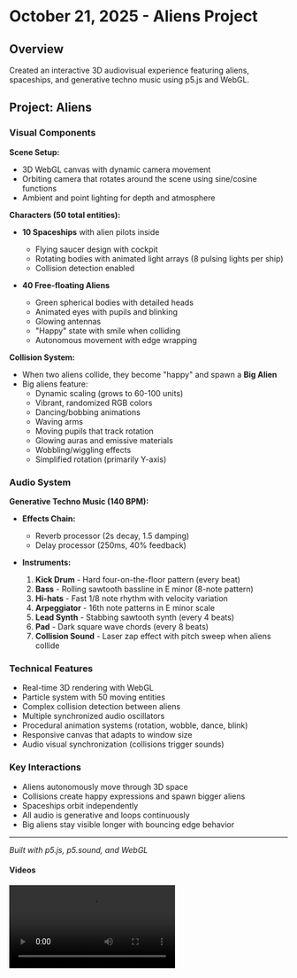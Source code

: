 # October 21, 2025 - Aliens Project

## Overview
Created an interactive 3D audiovisual experience featuring aliens, spaceships, and generative techno music using p5.js and WebGL.

## Project: Aliens

### Visual Components

**Scene Setup:**
- 3D WebGL canvas with dynamic camera movement
- Orbiting camera that rotates around the scene using sine/cosine functions
- Ambient and point lighting for depth and atmosphere

**Characters (50 total entities):**
- **10 Spaceships** with alien pilots inside
  - Flying saucer design with cockpit
  - Rotating bodies with animated light arrays (8 pulsing lights per ship)
  - Collision detection enabled
  
- **40 Free-floating Aliens**
  - Green spherical bodies with detailed heads
  - Animated eyes with pupils and blinking
  - Glowing antennas
  - "Happy" state with smile when colliding
  - Autonomous movement with edge wrapping

**Collision System:**
- When two aliens collide, they become "happy" and spawn a **Big Alien**
- Big aliens feature:
  - Dynamic scaling (grows to 60-100 units)
  - Vibrant, randomized RGB colors
  - Dancing/bobbing animations
  - Waving arms
  - Moving pupils that track rotation
  - Glowing auras and emissive materials
  - Wobbling/wiggling effects
  - Simplified rotation (primarily Y-axis)

### Audio System

**Generative Techno Music (140 BPM):**
- **Effects Chain:**
  - Reverb processor (2s decay, 1.5 damping)
  - Delay processor (250ms, 40% feedback)

- **Instruments:**
  1. **Kick Drum** - Hard four-on-the-floor pattern (every beat)
  2. **Bass** - Rolling sawtooth bassline in E minor (8-note pattern)
  3. **Hi-hats** - Fast 1/8 note rhythm with velocity variation
  4. **Arpeggiator** - 16th note patterns in E minor scale
  5. **Lead Synth** - Stabbing sawtooth synth (every 4 beats)
  6. **Pad** - Dark square wave chords (every 8 beats)
  7. **Collision Sound** - Laser zap effect with pitch sweep when aliens collide

### Technical Features
- Real-time 3D rendering with WebGL
- Particle system with 50 moving entities
- Complex collision detection between aliens
- Multiple synchronized audio oscillators
- Procedural animation systems (rotation, wobble, dance, blink)
- Responsive canvas that adapts to window size
- Audio visual synchronization (collisions trigger sounds)

### Key Interactions
- Aliens autonomously move through 3D space
- Collisions create happy expressions and spawn bigger aliens
- Spaceships orbit independently
- All audio is generative and loops continuously
- Big aliens stay visible longer with bouncing edge behavior

---

*Built with p5.js, p5.sound, and WebGL*

#### Videos

<video controls src="AlienDancefloor.mp4" title="Title"></video>